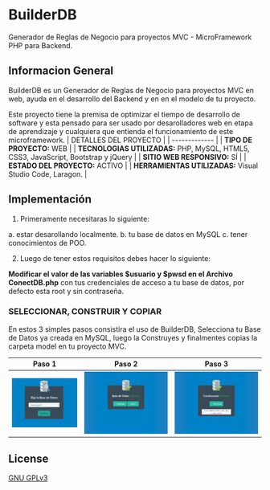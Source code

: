 # BuilderDB

Generador de Reglas de Negocio para proyectos MVC - MicroFramework PHP para Backend.

## Informacion General

BuilderDB es un Generador de Reglas de Negocio para proyectos MVC en web, ayuda en el desarrollo del Backend y en en el modelo de tu proyecto.

Este proyecto tiene la premisa de optimizar el tiempo de desarrollo de software y esta pensado para ser usado por desarolladores web en etapa de aprendizaje y cualquiera que entienda el funcionamiento de este microframework.
| DETALLES DEL PROYECTO  |
| ------------- |
| **TIPO DE PROYECTO:** WEB  |
| **TECNOLOGIAS UTILIZADAS:** PHP, MySQL, HTML5, CSS3, JavaScript, Bootstrap y jQuery  |
| **SITIO WEB RESPONSIVO:** SÍ  |
| **ESTADO DEL PROYECTO:** ACTIVO  |
| **HERRAMIENTAS UTILIZADAS:** Visual Studio Code, Laragon.  |

## Implementación

1) Primeramente necesitaras lo siguiente:

a. estar desarollando localmente.
b. tu base de datos en MySQL
c. tener conocimientos de POO.


2) Luego de tener estos requisitos debes hacer lo siguiente:

**Modificar el valor de las variables $usuario y $pwsd en el Archivo ConectDB.php** con tus credenciales de acceso a tu base de datos, por defecto esta root y sin contraseña.

### SELECCIONAR, CONSTRUIR Y COPIAR

En estos 3 simples pasos consistira el uso de BuilderDB, Selecciona tu Base de Datos ya creada en MySQL, luego la Construyes y finalmentes copias la carpeta model en tu proyecto MVC.

| Paso 1 | Paso 2 | Paso 3 |
| ------ | ------ | ------ |
| ![Paso 1](https://github.com/flvportafolio/BuilderDB/blob/master/paso1.png) | ![Test Image 4](https://github.com/flvportafolio/BuilderDB/blob/master/paso2.png) | ![Test Image 4](https://github.com/flvportafolio/BuilderDB/blob/master/paso3.png) |

## License
[GNU GPLv3](https://choosealicense.com/licenses/gpl-3.0/)

